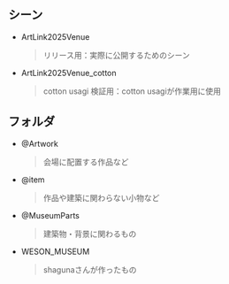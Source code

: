 <h2>シーン</h2>
<ul>
  <li>ArtLink2025Venue</li>
  <blockquote>リリース用：実際に公開するためのシーン</blockquote>
  <li>ArtLink2025Venue_cotton</li>
  <blockquote>cotton usagi 検証用：cotton usagiが作業用に使用</blockquote>
</ul>

<h2>フォルダ</h2>
<ul>
  <li>@Artwork</li>
  <blockquote>会場に配置する作品など</blockquote>
  <li>@item</li>
  <blockquote>作品や建築に関わらない小物など</blockquote>
  <li>@MuseumParts</li>
  <blockquote>建築物・背景に関わるもの</blockquote>
  <li>WESON_MUSEUM</li>
  <blockquote>shagunaさんが作ったもの</blockquote>
</ul>

